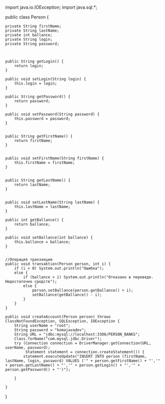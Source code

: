 import java.io.IOException;
import java.sql.*;

public class Person {

    private String firstName;
    private String lastName;
    private int ballance;
    private String login;
    private String password;



    public String getLogin() {
        return login;
    }

    public void setLogin(String login) {
        this.login = login;
    }

    public String getPassword() {
        return password;
    }

    public void setPassword(String password) {
        this.password = password;
    }


    public String getFirstName() {
        return firstName;
    }


    public void setFirstName(String firstName) {
        this.firstName = firstName;
    }


    public String getLastName() {
        return lastName;
    }


    public void setLastName(String lastName) {
        this.lastName = lastName;
    }

    public int getBallance() {
        return ballance;
    }

    public void setBallance(int ballance) {
        this.ballance = ballance;
    }


    //Операция транзакции
    public void transaktion(Person person, int i) {
        if (i < 0) System.out.println("Ошибка");
        else {
            if (ballance < i) System.out.println("Отказано в переведе. Недостаточно средств");
            else {
                person.setBallance(person.getBallance() + i);
                setBallance(getBallance() - i);
            }
        }
    }

    public void createAccount(Person person) throws ClassNotFoundException, SQLException, IOException {
        String userName = "root";
        String password = "komajavadev";
        String URL = "jdbc:mysql://localhost:3306/PERSON_BANKS";
        Class.forName("com.mysql.jdbc.Driver");
        try (Connection connection = DriverManager.getConnection(URL, userName, password);
             Statement statement = connection.createStatement()) {
            statement.executeUpdate("INSERT INTO person (firstName, lastName, login, password) VALUES ('" + person.getFirstName() + "','" + person.getLastName() + "','" + person.getLogin() + "','" + person.getPassword() + "')");

        }

    }
}
